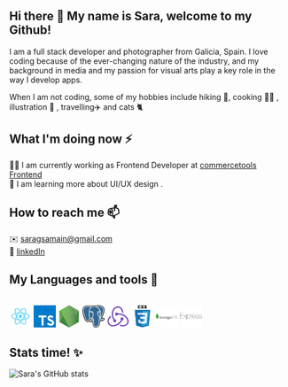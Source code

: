 <!--
**sarasamain/sarasamain** is a ✨ _special_ ✨ repository because its `README.md` (this file) appears on your GitHub profile.
-->

## Hi there 👋  My name is Sara, welcome to my Github! 

I am a full stack developer and photographer from Galicia, Spain. I love coding because of the ever-changing nature of the industry, and my background in media  and my passion for visual arts play a key role in the way I develop apps. 

When I am not coding, some of my hobbies include hiking 🥾, cooking 🧑‍🍳 , illustration 🎨 , travelling✈️ and cats 🐈 


## What I'm doing now ⚡ 
👩‍💻 I am currently working as Frontend Developer at [commercetools Frontend](https://www.frontastic.cloud/)<br />
🌱 I am learning more about UI/UX design .<br />


## How to reach me 📫
✉️ saragsamain@gmail.com <br />
💬 [linkedIn](https://www.linkedin.com/in/sara-samain/)<br />


## My Languages and tools 🔨 
</br>
<code><img height="40" alt="React" src="https://raw.githubusercontent.com/github/explore/80688e429a7d4ef2fca1e82350fe8e3517d3494d/topics/react/react.png"></code>
<code><img height="40" alt="Typescript" src="https://raw.githubusercontent.com/github/explore/80688e429a7d4ef2fca1e82350fe8e3517d3494d/topics/typescript/typescript.png"></code>
<code><img height="40" alt="nodeJs" src="https://raw.githubusercontent.com/github/explore/80688e429a7d4ef2fca1e82350fe8e3517d3494d/topics/nodejs/nodejs.png"></code>
<code><img height="40" alt="Postgres" src="https://raw.githubusercontent.com/github/explore/80688e429a7d4ef2fca1e82350fe8e3517d3494d/topics/postgresql/postgresql.png"></code>
<code><img height="40" alt="Redux" src="https://raw.githubusercontent.com/github/explore/80688e429a7d4ef2fca1e82350fe8e3517d3494d/topics/redux/redux.png"></code>
<code><img height="40" alt="CSS" src="https://raw.githubusercontent.com/github/explore/80688e429a7d4ef2fca1e82350fe8e3517d3494d/topics/css/css.png"></code>
<code><img height="40" alt="MongoDB" src="https://raw.githubusercontent.com/github/explore/80688e429a7d4ef2fca1e82350fe8e3517d3494d/topics/mongodb/mongodb.png"></code>
<code><img height="40" alt="ExpressJs" src="https://raw.githubusercontent.com/github/explore/80688e429a7d4ef2fca1e82350fe8e3517d3494d/topics/express/express.png"></code>



## Stats time! ✨
![Sara's GitHub stats](https://github-readme-stats.vercel.app/api?username=sarasamain&count_private=true&show_icons=true&theme=radical)
